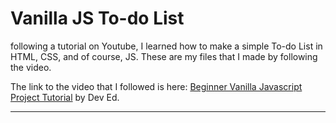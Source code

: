 <h1>Vanilla JS To-do List</h1>

<p>following a tutorial on Youtube, I learned how to make a simple To-do List in HTML, CSS, and of course, JS. These are my files that I made by following the video.</p>

The link to the video that I followed is here: <a href="https://youtu.be/Ttf3CEsEwMQ">Beginner Vanilla Javascript Project Tutorial</a> by 
Dev Ed.
 
<hr>
